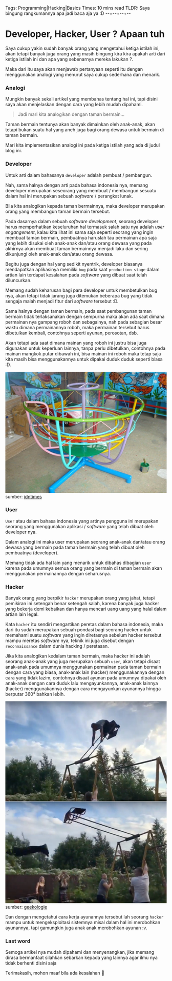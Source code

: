 Tags: Programming|Hacking|Basics
Times: 10 mins read
TLDR: Saya bingung rangkumannya apa jadi baca aja ya :D
--+--+--+--
# Developer, Hacker, User ? Apaan tuh

Saya cukup yakin sudah banyak orang yang mengetahui ketiga istilah ini, akan tetapi banyak juga orang yang masih bingung kira kira apakah arti dari ketiga istilah ini dan apa yang sebenarnya mereka lakukan ?.

Maka dari itu saya akan menjawab pertanyaan seperti itu dengan menggunakan analogi yang menurut saya cukup sederhana dan menarik.

### Analogi

Mungkin banyak sekali artikel yang membahas tentang hal ini, tapi disini saya akan menjelaskan dengan cara yang lebih mudah dipahami.

> Jadi mari kita analogikan dengan taman bermain...

Taman bermain tentunya akan banyak dimainkan oleh anak-anak, akan tetapi bukan suatu hal yang aneh juga bagi orang dewasa untuk bermain di taman bermain.

Mari kita implementasikan analogi ini pada ketiga istilah yang ada di judul blog ini.

### Developer

Untuk arti dalam bahasanya `developer` adalah pembuat / pembangun.

Nah, sama halnya dengan arti pada bahasa indonesia nya, memang developer merupakan seseorang yang membuat / membangun sesuatu dalam hal ini merupakan sebuah *software* / perangkat lunak.

Bila kita analogikan kepada taman bermainnya, maka developer merupakan orang yang membangun taman bermain tersebut.

Pada dasarnya dalam sebuah *software development*, seorang developer harus memperhatikan keseluruhan hal termasuk salah satu nya adalah *user engangement*, kalau kita lihat ini sama saja seperti seorang yang ingin membuat taman bermain, pembuatnya haruslah tau permainan apa saja yang lebih disukai oleh anak-anak dan/atau orang dewasa yang pada akhirnya akan membuat taman bermainnya menjadi laku dan sering dikunjungi oleh anak-anak dan/atau orang dewasa.

Begitu juga dengan hal yang sedikit nyentrik, developer biasanya mendapatkan aplikasinya memiliki `bug` pada saat `production stage` dalam artian lain terdapat kesalahan pada *software* yang dibuat saat telah diluncurkan.

Memang sudah keharusan bagi para developer untuk membetulkan bug nya, akan tetapi tidak jarang juga ditemukan beberapa bug yang tidak sengaja malah menjadi fitur dari *software* tersebut :D.

Sama halnya dengan taman bermain, pada saat pembangunan taman bermain tidak terlaksanakan dengan sempurna maka akan ada saat dimana permainan nya gampang roboh dan sebagainya, nah pada sebagian besar waktu dimana permainannya roboh, maka permainan tersebut harus dibetulkan kembali, contohnya seperti ayunan, perosotan, dsb.

Akan tetapi ada saat dimana mainan yang roboh ini justru bisa juga digunakan untuk keperluan lainnya, tanpa perlu dibetulkan, contohnya pada mainan mangkok putar dibawah ini, bisa mainan ini roboh maka tetap saja kita masih bisa menggunakannya untuk dipakai duduk duduk seperti biasa :D.

![mangkok-putar](../pictures/site2/mangkokputar.png)
sumber: [idntimes](https://www.idntimes.com/hype/throwback/jcnd/permainan-seru-di-tk-c1c2)

### User

`User` atau dalam bahasa indonesia yang artinya pengguna ini merupakan seorang yang menggunakan aplikasi / *software* yang telah dibuat oleh developer nya.

Dalam analogi ini maka user merupakan seorang anak-anak dan/atau orang dewasa yang bermain pada taman bermain yang telah dibuat oleh pembuatnya (developer).

Memang tidak ada hal lain yang menarik untuk dibahas dibagian `user` karena pada umumnya semua orang yang bermain di taman bermain akan menggunakan permainannya dengan seharusnya.

### Hacker

Banyak orang yang berpikir `hacker` merupakan orang yang jahat, tetapi pemikiran ini setengah benar setengah salah, karena banyak juga hacker yang bekerja demi kebaikan dan hanya mencari uang uang yang halal dalam artian lain legal.

Kata `hacker` itu sendiri mengartikan peretas dalam bahasa indonesia, maka dari itu sudah merupakan sebuah pondasi bagi seorang hacker untuk memahami suatu *software* yang ingin diretasnya sebelum hacker tersebut mampu meretas *software* nya, teknik ini juga disebut dengan `reconnaissance` dalam dunia hacking / peretasan.

Jika kita analogikan kedalam taman bermain, maka hacker ini adalah seorang anak-anak yang juga merupakan sebuah `user`, akan tetapi disaat anak-anak pada umumnya menggunakan permainan pada taman bermain dengan cara yang biasa, anak-anak lain (hacker) menggunakannya dengan cara yang tidak lazim, contohnya disaat ayunan pada umumnya dipakai oleh anak-anak dengan cara duduk lalu mengayunkannya, anak-anak lainnya (hacker) menggunakannya dengan cara mengayunkan ayunannya hingga berputar 360° bahkan lebih.

![ayunan-aneh](../pictures/site2/ayunan-aneh.jpg)
sumber: [geekologie](https://geekologie.com/2017/08/ummm-did-he-die-360-degree-playground-sw.php)

Dan dengan mengetahui cara kerja ayunannya tersebut lah seorang `hacker` mampu untuk mengeksploitasi sistemnya misal dalam hal ini merobohkan ayunannya, tapi gamungkin juga anak anak merobohkan ayunan :v.

### Last word

Semoga artikel nya mudah dipahami dan menyenangkan, jika memang dirasa bermanfaat silahkan sebarkan kepada yang lainnya agar ilmu nya tidak berhenti disini saja

Terimakasih, mohon maaf bila ada kesalahan 🙏